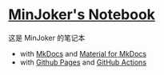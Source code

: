# [MinJoker's Notebook](https://note.minjoker.top/)

这是 MinJoker 的笔记本

- with [MkDocs](https://www.mkdocs.org/) and [Material for MkDocs](https://squidfunk.github.io/mkdocs-material/)
- with [Github Pages](https://pages.github.com/) and [GitHub Actions](https://github.com/features/actions)